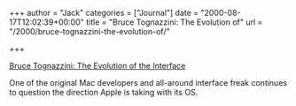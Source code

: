 +++
author = "Jack"
categories = ["Journal"]
date = "2000-08-17T12:02:39+00:00"
title = "Bruce Tognazzini: The Evolution of"
url = "/2000/bruce-tognazzini-the-evolution-of/"

+++

[Bruce Tognazzini: The Evolution of the Interface][1]

One of the original Mac developers and all-around interface freak continues to question the direction Apple is taking with its OS.

 [1]: http://macworld.zdnet.com/2000/09/features/trends/one.html